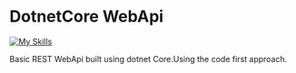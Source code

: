 # DotnetCore WebApi

[![My Skills](https://skillicons.dev/icons?i=cs,dotnet)](https://skillicons.dev)

Basic REST WebApi built using dotnet Core.Using the code first approach. 
